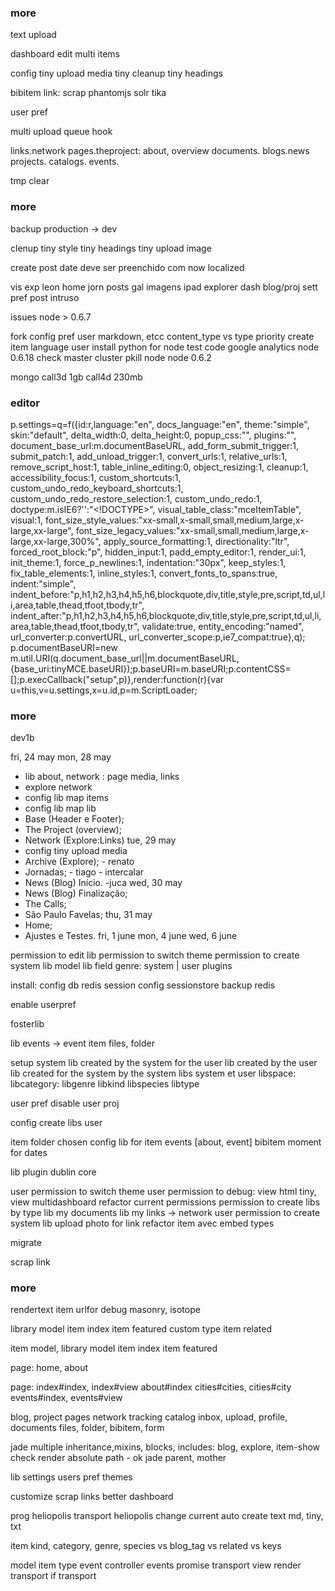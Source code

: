 ### more
          
text
upload

dashboard edit multi items


config tiny upload media
tiny cleanup
tiny headings

bibitem
link: scrap phantomjs
solr tika

user pref


multi upload
queue hook

links.network
pages.theproject: about, overview
documents.
blogs.news
projects.
catalogs.
events.

tmp clear





### more

backup production -> dev


clenup tiny style
tiny headings
tiny upload image

create post
date deve ser preenchido com now
localized

vis exp leon
home jorn posts
gal imagens ipad explorer
dash blog/proj sett
pref
post intruso

issues node > 0.6.7

fork
config pref user markdown, etcc
content_type vs type
priority
create item language user
install python for node
test code google analytics
node 0.6.18 check master cluster
pkill node
node 0.6.2

mongo call3d 1gb call4d 230mb

### editor

p.settings=q=f({id:r,language:"en",
docs_language:"en",
theme:"simple",
skin:"default",
delta_width:0,
delta_height:0,
popup_css:"",
plugins:"",
document_base_url:m.documentBaseURL,
add_form_submit_trigger:1,
submit_patch:1,
add_unload_trigger:1,
convert_urls:1,
relative_urls:1,
remove_script_host:1,
table_inline_editing:0,
object_resizing:1,
cleanup:1,
accessibility_focus:1,
custom_shortcuts:1,
custom_undo_redo_keyboard_shortcuts:1,
custom_undo_redo_restore_selection:1,
custom_undo_redo:1,
doctype:m.isIE6?'<!DOCTYPE HTML PUBLIC "-//W3C//DTD HTML 4.01 Transitional//EN">':"<!DOCTYPE>",
visual_table_class:"mceItemTable",
visual:1,
font_size_style_values:"xx-small,x-small,small,medium,large,x-large,xx-large",
font_size_legacy_values:"xx-small,small,medium,large,x-large,xx-large,300%",
apply_source_formatting:1,
directionality:"ltr",
forced_root_block:"p",
hidden_input:1,
padd_empty_editor:1,
render_ui:1,
init_theme:1,
force_p_newlines:1,
indentation:"30px",
keep_styles:1,
fix_table_elements:1,
inline_styles:1,
convert_fonts_to_spans:true,
indent:"simple",
indent_before:"p,h1,h2,h3,h4,h5,h6,blockquote,div,title,style,pre,script,td,ul,li,area,table,thead,tfoot,tbody,tr",
indent_after:"p,h1,h2,h3,h4,h5,h6,blockquote,div,title,style,pre,script,td,ul,li,area,table,thead,tfoot,tbody,tr",
validate:true,
entity_encoding:"named",
url_converter:p.convertURL,
url_converter_scope:p,ie7_compat:true},q);
p.documentBaseURI=new m.util.URI(q.document_base_url||m.documentBaseURL,{base_uri:tinyMCE.baseURI});p.baseURI=m.baseURI;p.contentCSS=[];p.execCallback("setup",p)},render:function(r){var u=this,v=u.settings,x=u.id,p=m.ScriptLoader;

### more
dev1b

fri, 24 may
mon, 28 may
- lib about, network : page media, links
- explore network
- config lib map items
- config lib map lib
- Base (Header e Footer);
- The Project (overview);
- Network (Explore:Links)
tue, 29 may
- config tiny upload media
- Archive (Explore); - renato
- Jornadas; - tiago - intercalar
- News (Blog) Início. -juca
wed, 30 may
- News (Blog) Finalização;
- The Calls;
- São Paulo Favelas;
thu, 31 may
- Home;
- Ajustes e Testes.
fri, 1 june
mon, 4 june
wed, 6 june

permission to edit lib
permission to switch theme
permission to create system lib
model lib field genre: system | user
plugins



install: config db redis session
config sessionstore
backup redis

enable userpref

fosterlib


lib events -> event item
files, folder

setup system
lib created by the system for the user
lib created by the user
lib created for the system by the system
libs system et user
  libspace:
  libcategory:
  libgenre
  libkind
  libspecies
  libtype


user pref
disable user proj

config create libs user

item folder
chosen
config lib for item events [about, event]
bibitem
moment for dates

lib plugin dublin core

user permission to switch theme
user permission to debug: view html tiny, view multidashboard
refactor current permissions
permission to create libs by type
lib my documents
lib my links -> network
user permission to create system lib
upload photo for link
refactor item avec embed types

migrate

scrap link

### more





rendertext item
urlfor
debug masonry, isotope


library model
  item index
  item featured
  custom type item
  related

item model, library model
  item index
  item featured

page: home, about

page: index#index, index#view
      about#index
      cities#cities, cities#city
      events#index, events#view 


  
blog, project
pages
network
tracking
catalog
inbox, upload, profile, documents
files, folder, bibitem, form

jade multiple inheritance,mixins, blocks, includes: blog, explore, item-show
check render absolute path - ok
jade parent, mother

lib settings
users pref
themes

customize
scrap links
better dashboard

prog heliopolis
transport heliopolis
change current auto
create text md, tiny, txt

item kind, category, genre, species vs blog_tag vs related vs keys

model item type event
controller events promise transport
view render transport if transport


  





